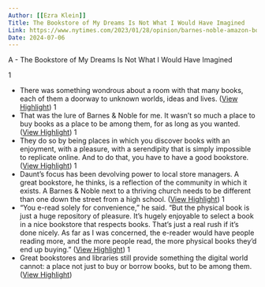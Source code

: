 ```yaml
---
Author: [[Ezra Klein]]
Title: The Bookstore of My Dreams Is Not What I Would Have Imagined
Link: https://www.nytimes.com/2023/01/28/opinion/barnes-noble-amazon-bookstore.html?smid=url-share
Date: 2024-07-06
---
```

A - The Bookstore of My Dreams Is Not What I Would Have Imagined

1
- There was something wondrous about a room with that many books, each of them a doorway to unknown worlds, ideas and lives. ([View Highlight](https://read.readwise.io/read/01gxe4f2gh8e8r3ff5g6tfpyfr))
1
- That was the lure of Barnes & Noble for me. It wasn’t so much a place to buy books as a place to be among them, for as long as you wanted. ([View Highlight](https://read.readwise.io/read/01gxe4m16rpwa4kjts16xswmf0))
1
- They do so by being places in which you discover books with an enjoyment, with a pleasure, with a serendipity that is simply impossible to replicate online. And to do that, you have to have a good bookstore. ([View Highlight](https://read.readwise.io/read/01gxe4q70hez1msd6w112wzsf4))
1
- Daunt’s focus has been devolving power to local store managers. A great bookstore, he thinks, is a reflection of the community in which it exists. A Barnes & Noble next to a thriving church needs to be different than one down the street from a high school. ([View Highlight](https://read.readwise.io/read/01gxe4r4jspcst4bg9s094nmcp))
1
- “You e-read solely for convenience,” he said. “But the physical book is just a huge repository of pleasure. It’s hugely enjoyable to select a book in a nice bookstore that respects books. That’s just a real rush if it’s done nicely. As far as I was concerned, the e-reader would have people reading more, and the more people read, the more physical books they’d end up buying.” ([View Highlight](https://read.readwise.io/read/01gxe4thr30eqwwgftdgartdqh))
1
- Great bookstores and libraries still provide something the digital world cannot: a place not just to buy or borrow books, but to be among them. ([View Highlight](https://read.readwise.io/read/01gxe4wb7p87v51mptjz0213zz))

